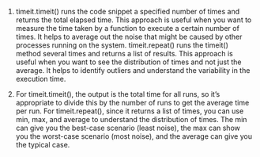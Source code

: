 1. timeit.timeit() runs the code snippet a specified number of times and returns the total elapsed time. This approach is
useful when you want to measure the time taken by a function to execute a certain number of times. It helps to average out
the noise that might be caused by other processes running on the system.
timeit.repeat() runs the timeit() method several times and returns a list of results. This approach is useful when you want
to see the distribution of times and not just the average. It helps to identify outliers and understand the variability in
the execution time.

2. For timeit.timeit(), the output is the total time for all runs, so it’s appropriate to divide this by the number of runs
to get the average time per run.
For timeit.repeat(), since it returns a list of times, you can use min, max, and average to understand the distribution of
times. The min can give you the best-case scenario (least noise), the max can show you the worst-case scenario (most noise),
and the average can give you the typical case.